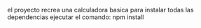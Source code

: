 el proyecto recrea una calculadora basica
para instalar todas las dependencias ejecutar el comando:
npm install

